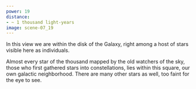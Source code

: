 ```yaml
---
power: 19
distance:
- ~ 1 thousand light-years
image: scene-07_19
---
```

In this view we are within the disk of the Galaxy, right among a host of stars visible here as individuals.

Almost every star of the thousand mapped by the old watchers of the sky, those who first gathered stars into constellations, lies within this square, our own galactic neighborhood. There are many other stars as well, too faint for the eye to see.
